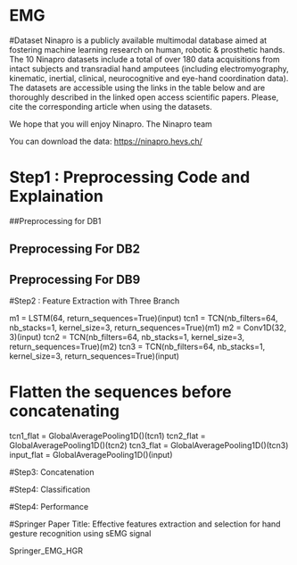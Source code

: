 # EMG
#Dataset
Ninapro is a publicly available multimodal database aimed at fostering machine learning research on human, robotic & prosthetic hands.
The 10 Ninapro datasets include a total of over 180 data acquisitions from intact subjects and transradial hand amputees (including electromyography, kinematic, inertial, clinical, neurocognitive and eye-hand coordination data).
The datasets are accessible using the links in the table below and are thoroughly described in the linked open access scientific papers.
Please, cite the corresponding article when using the datasets.

We hope that you will enjoy Ninapro.
The Ninapro team

You can download the data:
https://ninapro.hevs.ch/

# Step1 : Preprocessing Code and Explaination
##Preprocessing for DB1
## Preprocessing For DB2

## Preprocessing For DB9

#Step2 : Feature Extraction with Three Branch

m1 = LSTM(64, return_sequences=True)(input)
tcn1 = TCN(nb_filters=64, nb_stacks=1, kernel_size=3, return_sequences=True)(m1)
m2 = Conv1D(32, 3)(input)
tcn2 = TCN(nb_filters=64, nb_stacks=1, kernel_size=3, return_sequences=True)(m2)
tcn3 = TCN(nb_filters=64, nb_stacks=1, kernel_size=3, return_sequences=True)(input)
# Flatten the sequences before concatenating
tcn1_flat = GlobalAveragePooling1D()(tcn1)
tcn2_flat = GlobalAveragePooling1D()(tcn2)
tcn3_flat = GlobalAveragePooling1D()(tcn3)
input_flat = GlobalAveragePooling1D()(input)

#Step3: Concatenation

#Step4: Classification


#Step4: Performance


#Springer Paper Title: Effective features extraction and selection for hand gesture recognition using sEMG signal

Springer_EMG_HGR
